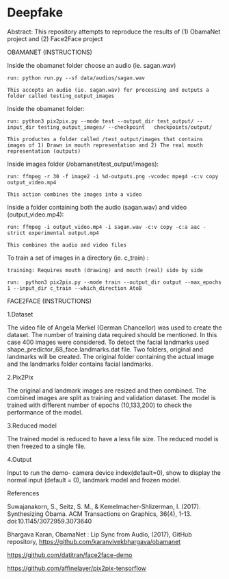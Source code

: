 # Deepfake 

Abstract: This repository attempts to reproduce the results of (1) ObamaNet project and (2) Face2Face project

OBAMANET (INSTRUCTIONS)

Inside the obamanet folder choose an audio (ie. sagan.wav)

	run: python run.py --sf data/audios/sagan.wav

	This accepts an audio (ie. sagan.wav) for processing and outputs a folder called testing_output_images




Inside the obamanet folder:

	run: python3 pix2pix.py --mode test --output_dir test_output/ --input_dir testing_output_images/ --checkpoint 	checkpoints/output/

	This productes a folder called /test_output/images that contains images of 1) Drawn in mouth representation and 2) The real mouth representation (outputs)




Inside images folder (/obamanet/test_output/images):

	run: ffmpeg -r 30 -f image2 -i %d-outputs.png -vcodec mpeg4 -c:v copy output_video.mp4

	This action combines the images into a video




Inside a folder containing both the audio (sagan.wav) and video (output_video.mp4):

	run: ffmpeg -i output_video.mp4 -i sagan.wav -c:v copy -c:a aac -strict experimental output.mp4

	This combines the audio and video files






To train a set of images in a directory (ie. c_train) :

	training: Requires mouth (drawing) and mouth (real) side by side

	run:  python3 pix2pix.py --mode train --output_dir output --max_epochs 1 --input_dir c_train --which_direction AtoB
	
FACE2FACE (INSTRUCTIONS)

1.Dataset

The video file of Angela Merkel (German Chancellor) was used to create the dataset. The number of training data required should be mentioned. In this case 400 images were considered. To detect the facial landmarks used shape_predictor_68_face.landmarks.dat file. Two folders, original and landmarks will be created. The original folder containing the actual image and the landmarks folder contains facial landmarks.

2.Pix2Pix

The original and landmark images are resized and then combined. The combined images are split as training and validation dataset. The model is trained with different number of epochs (10,133,200) to check the performance of the model.

3.Reduced model

The trained model is reduced to have a less file size. The reduced model is then freezed to a single file.

4.Output

Input to run the demo- camera device index(default=0), show to display the normal input (default = 0), landmark model and frozen model.


References 

Suwajanakorn, S., Seitz, S. M., & Kemelmacher-Shlizerman, I. (2017). Synthesizing Obama. ACM Transactions on Graphics, 36(4), 1-13. doi:10.1145/3072959.3073640 

Bhargava Karan, ObamaNet : Lip Sync from Audio, (2017), GitHub repository, https://github.com/karanvivekbhargava/obamanet
 
https://github.com/datitran/face2face-demo
 
https://github.com/affinelayer/pix2pix-tensorflow
